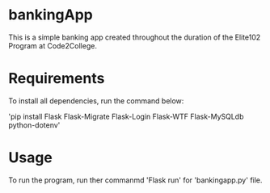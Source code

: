 # bankingApp
This is a simple banking app created throughout the duration of the Elite102 Program at Code2College.

# Requirements
To install all dependencies, run the command below:

'pip install Flask Flask-Migrate Flask-Login Flask-WTF Flask-MySQLdb python-dotenv'

# Usage

To run the program, run ther commanmd 'Flask run' for 'bankingapp.py' file.
